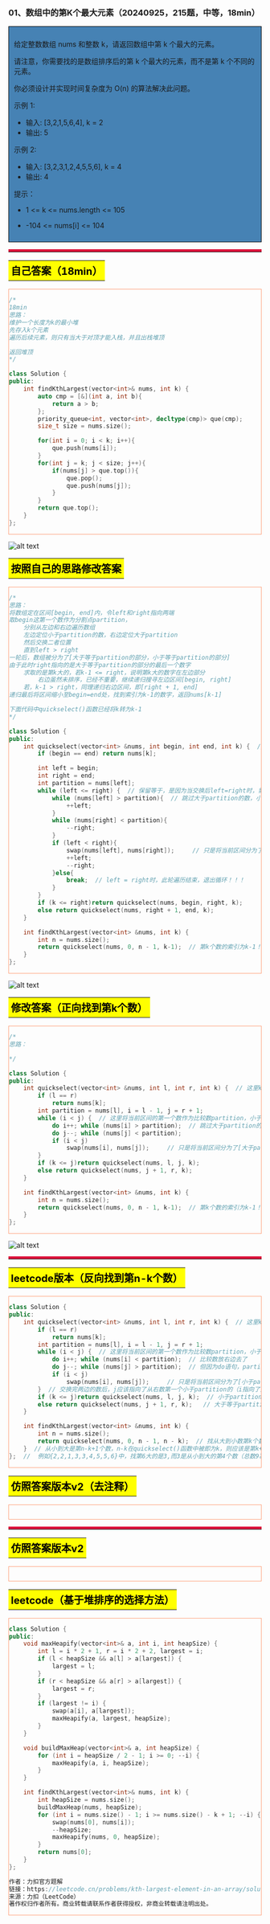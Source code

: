 ### 01、数组中的第K个最大元素（20240925，215题，中等，18min）
<div style="border: 1px solid black; padding: 10px; background-color: SteelBlue;">

给定整数数组 nums 和整数 k，请返回数组中第 k 个最大的元素。

请注意，你需要找的是数组排序后的第 k 个最大的元素，而不是第 k 个不同的元素。

你必须设计并实现时间复杂度为 O(n) 的算法解决此问题。

 

示例 1:

- 输入: [3,2,1,5,6,4], k = 2
- 输出: 5

示例 2:

- 输入: [3,2,3,1,2,4,5,5,6], k = 4
- 输出: 4
 

提示：

- 1 <= k <= nums.length <= 105
- -104 <= nums[i] <= 104

  </p>
</div>

<hr style="border-top: 5px solid #DC143C;">
<table>
  <tr>
    <td bgcolor="Yellow" style="padding: 5px; border: 0px solid black;">
      <span style="font-weight: bold; font-size: 20px;color: black;">
      自己答案（18min）
      </span>
    </td>
  </tr>
</table>
<div style="padding: 0px; border: 1.5px solid LightSalmon; margin-bottom: 10px;">

```C++ {.line-numbers}
/*
18min
思路：
维护一个长度为k的最小堆
先存入k个元素
遍历后续元素，则只有当大于对顶才能入栈，并且出栈堆顶

返回堆顶
*/

class Solution {
public:
    int findKthLargest(vector<int>& nums, int k) {
        auto cmp = [&](int a, int b){
            return a > b;
        };
        priority_queue<int, vector<int>, decltype(cmp)> que(cmp);
        size_t size = nums.size();

        for(int i = 0; i < k; i++){
            que.push(nums[i]);
        }
        for(int j = k; j < size; j++){
            if(nums[j] > que.top()){
                que.pop();
                que.push(nums[j]);
            }
        }
        return que.top();
    }
};
```

</div>

![alt text](image/ef2796b6d719cc4c8a0e27898917b93.png)

<table>
  <tr>
    <td bgcolor="Yellow" style="padding: 5px; border: 0px solid black;">
      <span style="font-weight: bold; font-size: 20px;color: black;">
      按照自己的思路修改答案
      </span>
    </td>
  </tr>
</table>

<div style="padding: 0px; border: 1.5px solid LightSalmon; margin-bottom: 10px">

```C++ {.line-numbers}
/*
思路：
将数组定在区间[begin, end]内，令left和right指向两端
取begin这第一个数作为分割点partition，
    分别从左边和右边遍历数组
    左边定位小于partition的数，右边定位大于partition
    然后交换二者位置
    直到left > right
一轮后，数组被分为了[大于等于partition的部分，小于等于partition的部分]
由于此时right指向的是大于等于partition的部分的最后一个数字
    求取的是第k大的，若k-1 <= right，说明第k大的数字在左边部分
        右边虽然未排序，已经不重要，继续递归搜寻左边区间[begin, right]
    若，k-1 > right，同理递归右边区间，即[right + 1, end]
递归最后将区间缩小至begin=end处，找到索引为k-1的数字，返回nums[k-1]  

下面代码中quickselect()函数已经将k转为k-1
*/

class Solution {
public:
    int quickselect(vector<int> &nums, int begin, int end, int k) {  // 这里k是需要找的数的索引！！！最好换成m，m=k-1，更好理解
        if (begin == end) return nums[k];

        int left = begin;
        int right = end;
        int partition = nums[left];
        while (left <= right) {  // 保留等于，是因为当交换后left=right时，需要判断这最后的中间数字是否大于partition，来决定是否移位right，使得right指向大于等于partition的数!!!
            while (nums[left] > partition){  // 跳过大于partition的数，小于partition的数放右边去
                ++left;
            }  
            while (nums[right] < partition){
                --right;
            } 
            if (left < right){
                swap(nums[left], nums[right]);     // 只是将当前区间分为了[大于等于partition的部分，小于等于partition的部分]
                ++left;
                --right;
            }else{
                break;  // left = right时，此轮遍历结束，退出循环！！！
            }
        }
        if (k <= right)return quickselect(nums, begin, right, k); 
        else return quickselect(nums, right + 1, end, k); 
    }

    int findKthLargest(vector<int> &nums, int k) {
        int n = nums.size();
        return quickselect(nums, 0, n - 1, k-1);  // 第k个数的索引为k-1！！！
    } 
};  
```
</div>

![alt text](image/4497d75e85f6c9ea97fe2716549d7e0.png)

<table>
  <tr>
    <td bgcolor="Yellow" style="padding: 5px; border: 0px solid black;">
      <span style="font-weight: bold; font-size: 20px;color: black;">
      修改答案（正向找到第k个数）
      </span>
    </td>
  </tr>
</table>

<div style="padding: 0px; border: 1.5px solid LightSalmon; margin-bottom: 10px">

```C++ {.line-numbers}
/*
思路：

*/

class Solution {
public:
    int quickselect(vector<int> &nums, int l, int r, int k) {  // 这里k是需要找的数的索引！！！
        if (l == r)
            return nums[k];
        int partition = nums[l], i = l - 1, j = r + 1;
        while (i < j) {  // 这里将当前区间的第一个数作为比较数partition，小于它的放左边，大于的放右边
            do i++; while (nums[i] > partition);  // 跳过大于partition的数，小于partition的数放右边去
            do j--; while (nums[j] < partition);  
            if (i < j)
                swap(nums[i], nums[j]);     // 只是将当前区间分为了[大于partition的部分，小于等于partition的部分]
        }  
        if (k <= j)return quickselect(nums, l, j, k); 
        else return quickselect(nums, j + 1, r, k); 
    }

    int findKthLargest(vector<int> &nums, int k) {
        int n = nums.size();
        return quickselect(nums, 0, n - 1, k-1);  // 第k个数的索引为k-1！！！
    } 
};  
```
</div>

![alt text](image/b074a06cfe75d324f950a82218a3699.png)

<hr style="border-top: 5px solid #DC143C;">

<table>
  <tr>
    <td bgcolor="Yellow" style="padding: 5px; border: 0px solid black;">
      <span style="font-weight: bold; font-size: 20px;color: black;">
      leetcode版本（反向找到第n-k个数）
      </span>
    </td>
  </tr>
</table>

<div style="padding: 0px; border: 1.5px solid LightSalmon; margin-bottom: 10px">

```C++ {.line-numbers}
class Solution {
public:
    int quickselect(vector<int> &nums, int l, int r, int k) {  // 这里k是需要找的数的索引，要理解好怎么来的！！！
        if (l == r)
            return nums[k];
        int partition = nums[l], i = l - 1, j = r + 1;
        while (i < j) {  // 这里将当前区间的第一个数作为比较数partition，小于它的放左边，大于的放右边
            do i++; while (nums[i] < partition);  // 比较数放右边去了
            do j--; while (nums[j] > partition);  // 但因为do语句，partition放右边并不是实际位置
            if (i < j)
                swap(nums[i], nums[j]);     // 只是将当前区间分为了[小于partition的部分，大于等于partition的部分]
        }  // 交换完两边的数后，j应该指向了从右数第一个小于partition的（i指向了第一个从左数大于partition的），且i > j，跳出循环了
        if (k <= j)return quickselect(nums, l, j, k);  // 小于partition的个数大于等于k时，继续处理左边
        else return quickselect(nums, j + 1, r, k);   // 大于等于partition的个数小于k，j < k, 即j <= k-1。为什么j=k-1会到右边寻找呢？左边不是已经有了k个数了吗？？？
    }

    int findKthLargest(vector<int> &nums, int k) {
        int n = nums.size();
        return quickselect(nums, 0, n - 1, n - k);  // 找从大到小数第k个数字，但由于排序是将小的放左边，所以从左往右，即从小到大是第n-k个数？？是第n-k+1个数！！！
    }  // 从小到大是第n-k+1个数，n-k在quickselect()函数中被即为k，则应该是第k+1个数，索引是k。即需要找到索引为k的数（原索引为n-k）
};  //  例如{2,2,1,3,3,4,5,5,6}中，找第6大的是3,而3是从小到大的第4个数（总数9减去6再加1），索引是4-1为3，即索引3的位置。遍历后j在索引2的位置，所以要去j+1之后再遍历。
```
</div>

<table>
  <tr>
    <td bgcolor="Yellow" style="padding: 5px; border: 0px solid black;">
      <span style="font-weight: bold; font-size: 20px;color: black;">
      仿照答案版本v2（去注释）
      </span>
    </td>
  </tr>
</table>

<div style="padding: 0px; border: 1.5px solid LightSalmon; margin-bottom: 10px">

```C++ {.line-numbers}


```
</div>

<hr style="border-top: 5px solid #DC143C;">

<table>
  <tr>
    <td bgcolor="Yellow" style="padding: 5px; border: 0px solid black;">
      <span style="font-weight: bold; font-size: 20px;color: black;">
      仿照答案版本v2
      </span>
    </td>
  </tr>
</table>

<div style="padding: 0px; border: 1.5px solid LightSalmon; margin-bottom: 10px">

```C++ {.line-numbers}


```
</div>

<table>
  <tr>
    <td bgcolor="Yellow" style="padding: 5px; border: 0px solid black;">
      <span style="font-weight: bold; font-size: 20px;color: black;">
      leetcode（基于堆排序的选择方法）
      </span>
    </td>
  </tr>
</table>

<div style="padding: 0px; border: 1.5px solid LightSalmon; margin-bottom: 10px">

```C++ {.line-numbers}
class Solution {
public:
    void maxHeapify(vector<int>& a, int i, int heapSize) {
        int l = i * 2 + 1, r = i * 2 + 2, largest = i;
        if (l < heapSize && a[l] > a[largest]) {
            largest = l;
        } 
        if (r < heapSize && a[r] > a[largest]) {
            largest = r;
        }
        if (largest != i) {
            swap(a[i], a[largest]);
            maxHeapify(a, largest, heapSize);
        }
    }

    void buildMaxHeap(vector<int>& a, int heapSize) {
        for (int i = heapSize / 2 - 1; i >= 0; --i) {
            maxHeapify(a, i, heapSize);
        } 
    }

    int findKthLargest(vector<int>& nums, int k) {
        int heapSize = nums.size();
        buildMaxHeap(nums, heapSize);
        for (int i = nums.size() - 1; i >= nums.size() - k + 1; --i) {
            swap(nums[0], nums[i]);
            --heapSize;
            maxHeapify(nums, 0, heapSize);
        }
        return nums[0];
    }
};

作者：力扣官方题解
链接：https://leetcode.cn/problems/kth-largest-element-in-an-array/solutions/307351/shu-zu-zhong-de-di-kge-zui-da-yuan-su-by-leetcod-2/
来源：力扣（LeetCode）
著作权归作者所有。商业转载请联系作者获得授权，非商业转载请注明出处。
```
</div>
